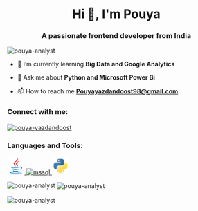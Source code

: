 <h1 align="center">Hi 👋, I'm Pouya</h1>
<h3 align="center">A passionate frontend developer from India</h3>

<p align="left"> <img src="https://komarev.com/ghpvc/?username=pouya-analyst&label=Profile%20views&color=0e75b6&style=flat" alt="pouya-analyst" /> </p>

- 🌱 I’m currently learning **Big Data and Google Analytics**

- 💬 Ask me about **Python and Microsoft Power Bi**

- 📫 How to reach me **Pouyayazdandoost98@gmail.com**

<h3 align="left">Connect with me:</h3>
<p align="left">
<a href="https://linkedin.com/in/pouya-yazdandoost" target="blank"><img align="center" src="https://raw.githubusercontent.com/rahuldkjain/github-profile-readme-generator/master/src/images/icons/Social/linked-in-alt.svg" alt="pouya-yazdandoost" height="30" width="40" /></a>
</p>

<h3 align="left">Languages and Tools:</h3>
<p align="left"> <a href="https://www.java.com" target="_blank" rel="noreferrer"> <img src="https://raw.githubusercontent.com/devicons/devicon/master/icons/java/java-original.svg" alt="java" width="40" height="40"/> </a> <a href="https://www.microsoft.com/en-us/sql-server" target="_blank" rel="noreferrer"> <img src="https://www.svgrepo.com/show/303229/microsoft-sql-server-logo.svg" alt="mssql" width="40" height="40"/> </a> <a href="https://www.python.org" target="_blank" rel="noreferrer"> <img src="https://raw.githubusercontent.com/devicons/devicon/master/icons/python/python-original.svg" alt="python" width="40" height="40"/> </a> </p>

<p><img align="left" src="https://github-readme-stats.vercel.app/api/top-langs?username=pouya-analyst&show_icons=true&locale=en&layout=compact" alt="pouya-analyst" /></p>

<p>&nbsp;<img align="center" src="https://github-readme-stats.vercel.app/api?username=pouya-analyst&show_icons=true&locale=en" alt="pouya-analyst" /></p>

<p><img align="center" src="https://github-readme-streak-stats.herokuapp.com/?user=pouya-analyst&" alt="pouya-analyst" /></p>
